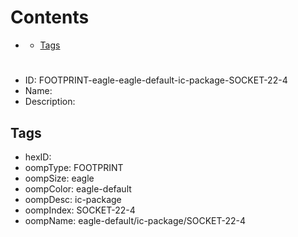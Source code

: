 



Contents
========

* [](#)
	* [Tags](#tags)

# 

- ID: FOOTPRINT-eagle-eagle-default-ic-package-SOCKET-22-4
- Name: 
- Description: 

## Tags

- hexID: 
- oompType: FOOTPRINT
- oompSize: eagle
- oompColor: eagle-default
- oompDesc: ic-package
- oompIndex: SOCKET-22-4
- oompName: eagle-default/ic-package/SOCKET-22-4
